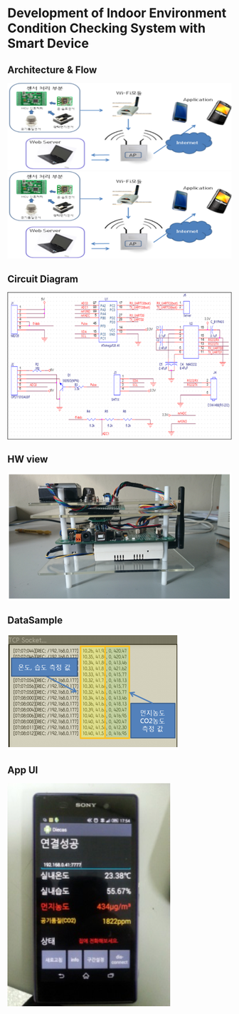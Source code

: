 # Development of Indoor Environment Condition Checking System with Smart Device

## Architecture & Flow  
![](https://github.com/Tadoya/DIECAS/blob/master/img/architecture.png?raw=true)  
![](https://github.com/Tadoya/DIECAS/blob/master/img/flow.png?raw=true)

## Circuit Diagram
![](https://github.com/Tadoya/DIECAS/blob/master/img/circuit_diagram.png?raw=true)

## HW view
![](https://github.com/Tadoya/DIECAS/blob/master/img/view.png?raw=true)

## DataSample
![](https://github.com/Tadoya/DIECAS/blob/master/img/server.png?raw=true)

## App UI
![](https://github.com/Tadoya/DIECAS/blob/master/img/appUI.png?raw=true)
